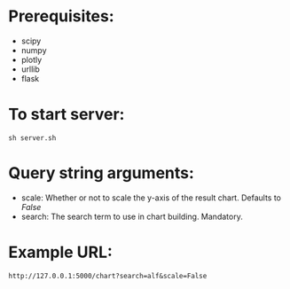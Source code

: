 # Prerequisites:
* scipy
* numpy
* plotly
* urllib
* flask

# To start server:
`sh server.sh`

# Query string arguments:
* scale: Whether or not to scale the y-axis of the result chart. Defaults to *False*
* search: The search term to use in chart building. Mandatory.

# Example URL:
`http://127.0.0.1:5000/chart?search=alf&scale=False`
